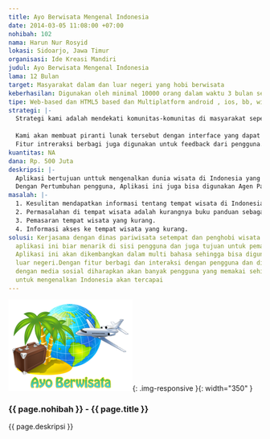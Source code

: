```yaml
---
title: Ayo Berwisata Mengenal Indonesia
date: 2014-03-05 11:08:00 +07:00
nohibah: 102
nama: Harun Nur Rosyid
lokasi: Sidoarjo, Jawa Timur
organisasi: Ide Kreasi Mandiri
judul: Ayo Berwisata Mengenal Indonesia
lama: 12 Bulan
target: Masyarakat dalam dan luar negeri yang hobi berwisata
keberhasilan: Digunakan oleh minimal 10000 orang dalam waktu 3 bulan setelah launching.
tipe: Web-based dan HTML5 based dan Multiplatform android , ios, bb, windows phones
strategi: |-
  Strategi kami adalah mendekati komunitas-komunitas di masyarakat seperti komunitas backpacker, biker dan komunitas-komunitas lain untuk mengenalkan aplikasi ini, meminta dukungan instansi terkait dalam hal ini dinas pariwisata setempat. Selain itu pemanfaatan social media juga sangat efektif untuk menarik pengguna

  Kami akan membuat piranti lunak tersebut dengan interface yang dapat digunakan semudah mungkin dan semenarik mungkin.
  Fitur intreraksi berbagi juga digunakan untuk feedback dari pengguna.
kuantitas: NA
dana: Rp. 500 Juta
deskripsi: |-
  Aplikasi bertujuan unttuk mengenalkan dunia wisata di Indonesia yang selama ini kurang di kenalkan, dengan pengguna Smartphones atau Telepon Pintar yang semakin hari semakin meningkat maka banyak target pemasaran wisata indonesia.
  Dengan Pertumbuhan pengguna, Aplikasi ini juga bisa digunakan Agen Pariwisata, Travel dan Hotel untuk beriklan dan berpromosi. Dalam aplikasi ini akan dikenalkan tempat-tempat wisata andalan indonesia di berbagai daerah. Pengguna juga bisa berbagi pengalaman , foto dan tips-tips dalam berwisata. Dalam aplikasi ini juga mencakup panduan berwisata seperti akomodasi, tempat menarik dan lain-lain sehingga bisa menjadi guides bagi pengguna. Aplikasi ini akan dikembangkan untuk multiplatform Mobile OS seperti Android, IOS, BB dan Windows Phone, bisa juga digunakan di platform lain karena aplikasi dibuat berbasis mobile Web.
masalah: |-
  1. Kesulitan mendapatkan informasi tentang tempat wisata di Indonesia yang lengkap.
  2. Permasalahan di tempat wisata adalah kurangnya buku panduan sebagai Panduan berwisata.
  3. Pemasaran tempat wisata yang kurang.
  4. Informasi akses ke tempat wisata yang kurang.
solusi: Kerjasama dengan dinas pariwisata setempat dan penghobi wisata untuk mengembangkan
  aplikasi ini biar menarik di sisi pengguna dan juga tujuan untuk pemasaran tercapai.
  Aplikasi ini akan dikembangkan dalam multi bahasa sehingga bisa digunakan wisatawan
  luar negeri.Dengan fitur berbagi dan interaksi dengan pengguna dan di integrasikan
  dengan media sosial diharapkan akan banyak pengguna yang memakai sehingga tujuan
  untuk mengenalkan Indonesia akan tercapai
---
```


![102](/static/img/hibahcms/102.png){: .img-responsive }{: width="350" }

### {{ page.nohibah }} - {{ page.title }}

{{ page.deskripsi }}
